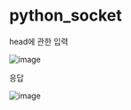 # python_socket

head에 관한 입력


![image](https://user-images.githubusercontent.com/89904421/166408581-793db9e9-3b7d-415a-9332-d729e79cc998.png)


응답


![image](https://user-images.githubusercontent.com/89904421/166408612-598a35af-f305-4536-8702-2a16b14d035d.png)


